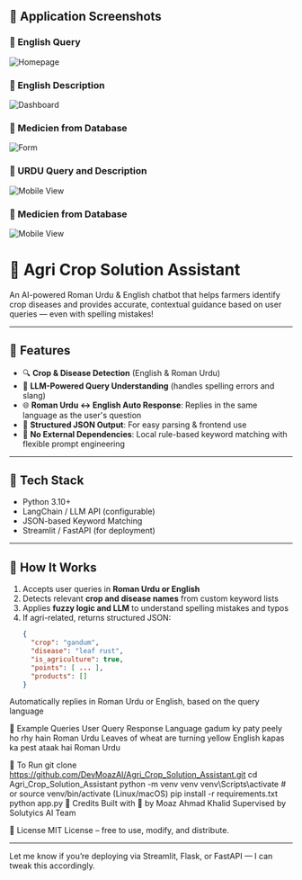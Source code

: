 
## 📸 Application Screenshots

### 🔹 English Query  
![Homepage](App_Images/screenshot_7.png)

### 🔹 English Description  
![Dashboard](App_Images/screenshot_8.png)

### 🔹 Medicien from Database  
![Form](App_Images/screenshot_9.png)

### 🔹 URDU Query and Description  
![Mobile View](App_Images/screenshot_11.png)

### 🔹 Medicien from Database  
![Mobile View](App_Images/screenshot_12.png)


# 🌾 Agri Crop Solution Assistant

An AI-powered Roman Urdu & English chatbot that helps farmers identify crop diseases and provides accurate, contextual guidance based on user queries — even with spelling mistakes!

---

## 🚀 Features

- 🔍 **Crop & Disease Detection** (English & Roman Urdu)
- 🤖 **LLM-Powered Query Understanding** (handles spelling errors and slang)
- 🌐 **Roman Urdu ↔ English Auto Response**: Replies in the same language as the user's question
- 📌 **Structured JSON Output**: For easy parsing & frontend use
- 🧠 **No External Dependencies**: Local rule-based keyword matching with flexible prompt engineering

---

## 🧰 Tech Stack

- Python 3.10+
- LangChain / LLM API (configurable)
- JSON-based Keyword Matching
- Streamlit / FastAPI (for deployment)

---

## 🧠 How It Works

1. Accepts user queries in **Roman Urdu or English**
2. Detects relevant **crop and disease names** from custom keyword lists
3. Applies **fuzzy logic and LLM** to understand spelling mistakes and typos
4. If agri-related, returns structured JSON:
   ```json
   {
     "crop": "gandum",
     "disease": "leaf rust",
     "is_agriculture": true,
     "points": [ ... ],
     "products": []
   }

Automatically replies in Roman Urdu or English, based on the query language

💬 Example Queries
User Query	Response Language
gadum ky paty peely ho rhy hain	Roman Urdu
Leaves of wheat are turning yellow	English
kapas ka pest ataak hai	Roman Urdu

🧪 To Run
git clone https://github.com/DevMoazAI/Agri_Crop_Solution_Assistant.git
cd Agri_Crop_Solution_Assistant
python -m venv venv
venv\Scripts\activate  # or source venv/bin/activate (Linux/macOS)
pip install -r requirements.txt
python app.py
🙏 Credits
Built with 💚 by Moaz Ahmad Khalid
Supervised by Solutyics AI Team

📄 License
MIT License – free to use, modify, and distribute.

---

Let me know if you’re deploying via Streamlit, Flask, or FastAPI — I can tweak this accordingly.
